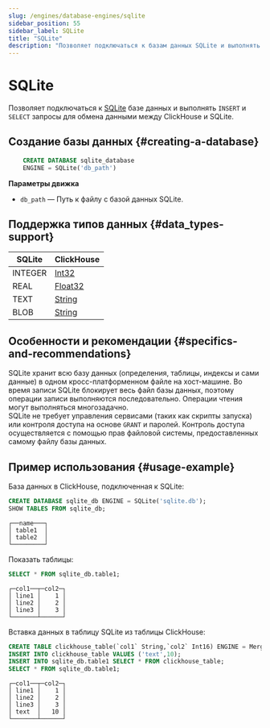 ```yaml
---
slug: /engines/database-engines/sqlite
sidebar_position: 55
sidebar_label: SQLite
title: "SQLite"
description: "Позволяет подключаться к базам данных SQLite и выполнять `INSERT` и `SELECT` запросы для обмена данными между ClickHouse и SQLite."
---
```



# SQLite

Позволяет подключаться к [SQLite](https://www.sqlite.org/index.html) базе данных и выполнять `INSERT` и `SELECT` запросы для обмена данными между ClickHouse и SQLite.

## Создание базы данных {#creating-a-database}

``` sql
    CREATE DATABASE sqlite_database
    ENGINE = SQLite('db_path')
```

**Параметры движка**

- `db_path` — Путь к файлу с базой данных SQLite.

## Поддержка типов данных {#data_types-support}

|  SQLite   | ClickHouse                                              |
|---------------|---------------------------------------------------------|
| INTEGER       | [Int32](../../sql-reference/data-types/int-uint.md)     |
| REAL          | [Float32](../../sql-reference/data-types/float.md)      |
| TEXT          | [String](../../sql-reference/data-types/string.md)      |
| BLOB          | [String](../../sql-reference/data-types/string.md)      |

## Особенности и рекомендации {#specifics-and-recommendations}

SQLite хранит всю базу данных (определения, таблицы, индексы и сами данные) в одном кросс-платформенном файле на хост-машине. Во время записи SQLite блокирует весь файл базы данных, поэтому операции записи выполняются последовательно. Операции чтения могут выполняться многозадачно.  
SQLite не требует управления сервисами (таких как скрипты запуска) или контроля доступа на основе `GRANT` и паролей. Контроль доступа осуществляется с помощью прав файловой системы, предоставленных самому файлу базы данных.

## Пример использования {#usage-example}

База данных в ClickHouse, подключенная к SQLite:

``` sql
CREATE DATABASE sqlite_db ENGINE = SQLite('sqlite.db');
SHOW TABLES FROM sqlite_db;
```

``` text
┌──name───┐
│ table1  │
│ table2  │
└─────────┘
```

Показать таблицы:

``` sql
SELECT * FROM sqlite_db.table1;
```

``` text
┌─col1──┬─col2─┐
│ line1 │    1 │
│ line2 │    2 │
│ line3 │    3 │
└───────┴──────┘
```
Вставка данных в таблицу SQLite из таблицы ClickHouse:

``` sql
CREATE TABLE clickhouse_table(`col1` String,`col2` Int16) ENGINE = MergeTree() ORDER BY col2;
INSERT INTO clickhouse_table VALUES ('text',10);
INSERT INTO sqlite_db.table1 SELECT * FROM clickhouse_table;
SELECT * FROM sqlite_db.table1;
```

``` text
┌─col1──┬─col2─┐
│ line1 │    1 │
│ line2 │    2 │
│ line3 │    3 │
│ text  │   10 │
└───────┴──────┘
```
